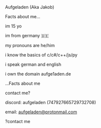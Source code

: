 Aufgeladen (Aka Jakob)


Facts about me...

im 15 yo

im from germany 🇩🇪

my pronouns are he/him

i know the basics of c/c#/c++/js/py

i speak german and english

i own the domain aufge1aden.de

...Facts about me


contact me?

discord: aufgeladen (747927665729732708)

email: aufgeladen@protonmail.com

?contact me
